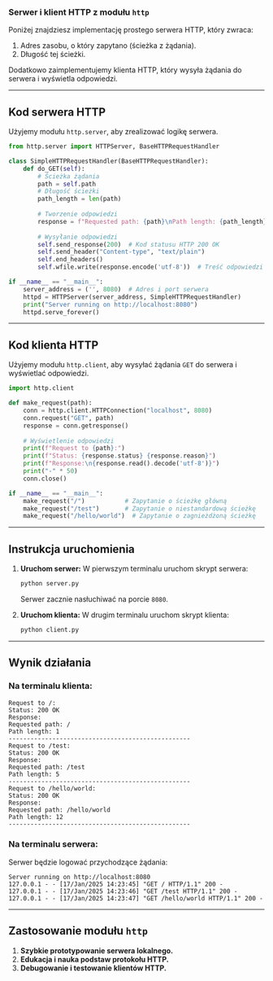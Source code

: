 ### **Serwer i klient HTTP z modułu `http`**

Poniżej znajdziesz implementację prostego serwera HTTP, który zwraca:
1. Adres zasobu, o który zapytano (ścieżka z żądania).
2. Długość tej ścieżki.

Dodatkowo zaimplementujemy klienta HTTP, który wysyła żądania do serwera i wyświetla odpowiedzi.

---

## **Kod serwera HTTP**

Użyjemy modułu `http.server`, aby zrealizować logikę serwera.

```python
from http.server import HTTPServer, BaseHTTPRequestHandler

class SimpleHTTPRequestHandler(BaseHTTPRequestHandler):
    def do_GET(self):
        # Ścieżka żądania
        path = self.path
        # Długość ścieżki
        path_length = len(path)
        
        # Tworzenie odpowiedzi
        response = f"Requested path: {path}\nPath length: {path_length}"
        
        # Wysyłanie odpowiedzi
        self.send_response(200)  # Kod statusu HTTP 200 OK
        self.send_header("Content-type", "text/plain")
        self.end_headers()
        self.wfile.write(response.encode('utf-8'))  # Treść odpowiedzi

if __name__ == "__main__":
    server_address = ('', 8080)  # Adres i port serwera
    httpd = HTTPServer(server_address, SimpleHTTPRequestHandler)
    print("Server running on http://localhost:8080")
    httpd.serve_forever()
```

---

## **Kod klienta HTTP**

Użyjemy modułu `http.client`, aby wysyłać żądania `GET` do serwera i wyświetlać odpowiedzi.

```python
import http.client

def make_request(path):
    conn = http.client.HTTPConnection("localhost", 8080)
    conn.request("GET", path)
    response = conn.getresponse()
    
    # Wyświetlenie odpowiedzi
    print(f"Request to {path}:")
    print(f"Status: {response.status} {response.reason}")
    print(f"Response:\n{response.read().decode('utf-8')}")
    print("-" * 50)
    conn.close()

if __name__ == "__main__":
    make_request("/")           # Zapytanie o ścieżkę główną
    make_request("/test")       # Zapytanie o niestandardową ścieżkę
    make_request("/hello/world")  # Zapytanie o zagnieżdżoną ścieżkę
```

---

## **Instrukcja uruchomienia**

1. **Uruchom serwer:**
   W pierwszym terminalu uruchom skrypt serwera:
   ```bash
   python server.py
   ```
   Serwer zacznie nasłuchiwać na porcie `8080`.

2. **Uruchom klienta:**
   W drugim terminalu uruchom skrypt klienta:
   ```bash
   python client.py
   ```

---

## **Wynik działania**

### **Na terminalu klienta:**
```plaintext
Request to /:
Status: 200 OK
Response:
Requested path: /
Path length: 1
--------------------------------------------------
Request to /test:
Status: 200 OK
Response:
Requested path: /test
Path length: 5
--------------------------------------------------
Request to /hello/world:
Status: 200 OK
Response:
Requested path: /hello/world
Path length: 12
--------------------------------------------------
```

### **Na terminalu serwera:**
Serwer będzie logować przychodzące żądania:
```plaintext
Server running on http://localhost:8080
127.0.0.1 - - [17/Jan/2025 14:23:45] "GET / HTTP/1.1" 200 -
127.0.0.1 - - [17/Jan/2025 14:23:46] "GET /test HTTP/1.1" 200 -
127.0.0.1 - - [17/Jan/2025 14:23:47] "GET /hello/world HTTP/1.1" 200 -
```

---

## **Zastosowanie modułu `http`**
1. **Szybkie prototypowanie serwera lokalnego.**
2. **Edukacja i nauka podstaw protokołu HTTP.**
3. **Debugowanie i testowanie klientów HTTP.**


